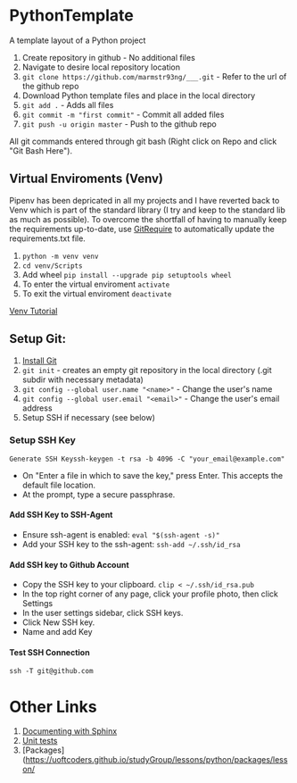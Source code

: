 # PythonTemplate
A template layout of a Python project

1. Create repository in github - No additional files
2. Navigate to desire local repository location
3. ```git clone https://github.com/marmstr93ng/___.git``` - Refer to the url of the github repo
4. Download Python template files and place in the local directory
5. ```git add .``` - Adds all files
6. ```git commit -m "first commit"``` - Commit all added files
7. ```git push -u origin master``` - Push to the github repo

All git commands entered through git bash (Right click on Repo and click "Git Bash Here").

## Virtual Enviroments (Venv)
Pipenv has been depricated in all my projects and I have reverted back to Venv which is part of the standard library (I try and keep to the standard lib as much as possible). To overcome the shortfall of having to manually keep the requirements up-to-date, use [GitRequire](https://github.com/marmstr93ng/GitRequire.git) to automatically update the requirements.txt file.

1. ```python -m venv venv```
2. ```cd venv/Scripts```
2. Add wheel ```pip install --upgrade pip setuptools wheel```
3. To enter the virtual enviroment ```activate```
4. To exit the virtual enviroment ```deactivate```

[Venv Tutorial](https://chriswarrick.com/blog/2018/09/04/python-virtual-environments/)

## Setup Git:
1. [Install Git](https://git-scm.com/book/en/v2/Getting-Started-Installing-Git)
2. ```git init``` - creates an empty git repository in the local directory (.git subdir with necessary metadata)
3. ```git config --global user.name "<name>"``` - Change the user's name
4. ```git config --global user.email "<email>"``` - Change the user's email address
5. Setup SSH if necessary (see below)

### Setup SSH Key
```Generate SSH Keyssh-keygen -t rsa -b 4096 -C "your_email@example.com"```
- On "Enter a file in which to save the key," press Enter. This accepts the default file location.
- At the prompt, type a secure passphrase.

#### Add SSH Key to SSH-Agent
- Ensure ssh-agent is enabled: ```eval "$(ssh-agent -s)"```
- Add your SSH key to the ssh-agent: ```ssh-add ~/.ssh/id_rsa```

#### Add SSH key to Github Account
- Copy the SSH key to your clipboard. ```clip < ~/.ssh/id_rsa.pub```
- In the top right corner of any page, click your profile photo, then click Settings
- In the user settings sidebar, click SSH keys.
- Click New SSH key.
- Name and add Key

#### Test SSH Connection
```ssh -T git@github.com```

# Other Links
1. [Documenting with Sphinx](http://www.sphinx-doc.org/en/stable/tutorial.html)
2. [Unit tests](https://docs.python.org/3.5/library/unittest.html)
3. [Packages](https://uoftcoders.github.io/studyGroup/lessons/python/packages/lesson/
